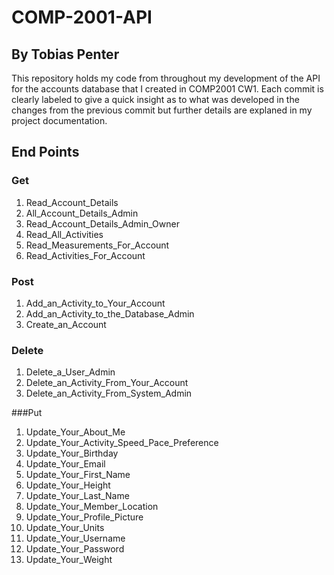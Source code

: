 # COMP-2001-API
## By Tobias Penter

This repository holds my code from throughout my development of the API for the accounts database that I created in COMP2001 CW1. Each commit is clearly labeled to give a quick insight as to what was developed in the changes from the previous commit but further details are explaned in my project documentation.

## End Points

### Get
1. Read_Account_Details
2. All_Account_Details_Admin
3. Read_Account_Details_Admin_Owner
4. Read_All_Activities
5. Read_Measurements_For_Account
6. Read_Activities_For_Account

### Post
1. Add_an_Activity_to_Your_Account
2. Add_an_Activity_to_the_Database_Admin
3. Create_an_Account

### Delete
1. Delete_a_User_Admin
2. Delete_an_Activity_From_Your_Account
3. Delete_an_Activity_From_System_Admin

###Put
1. Update_Your_About_Me
2. Update_Your_Activity_Speed_Pace_Preference
3. Update_Your_Birthday
4. Update_Your_Email
5. Update_Your_First_Name
6. Update_Your_Height
7. Update_Your_Last_Name
8. Update_Your_Member_Location
9. Update_Your_Profile_Picture
10. Update_Your_Units
11. Update_Your_Username
12. Update_Your_Password
13. Update_Your_Weight
